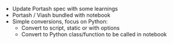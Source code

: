 
- Update Portash spec with some learnings
- Portash / Viash bundled with notebook
- Simple conversions, focus on Python:
  - Convert to script, static or with options
  - Convert to Python class/function to be called in notebook

